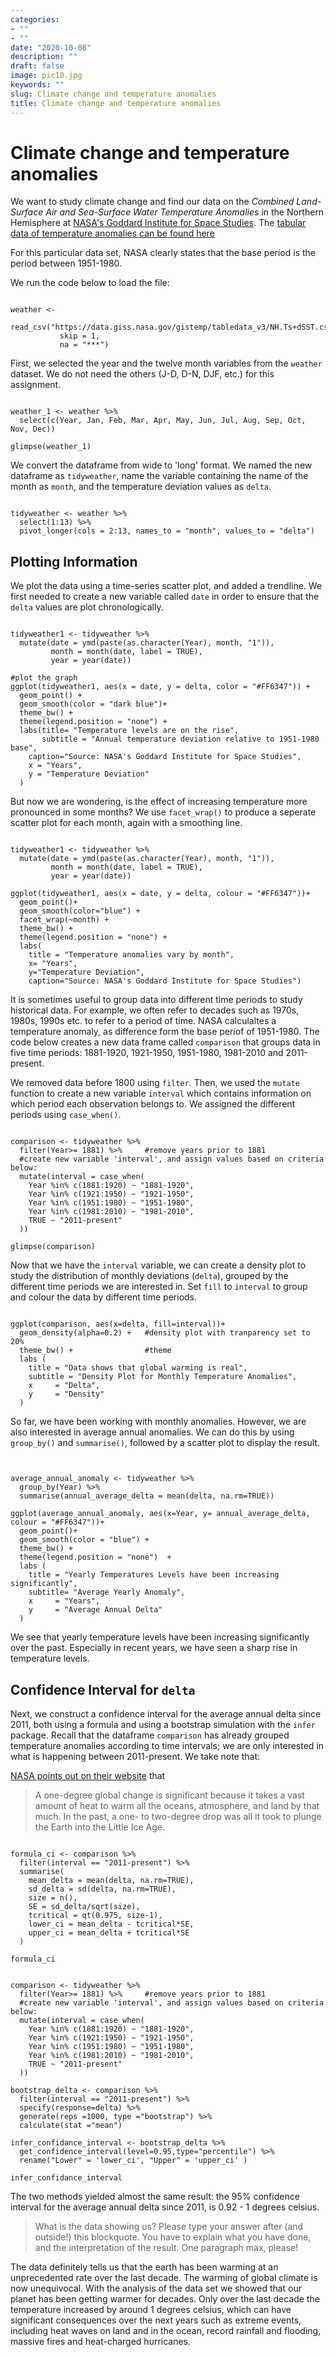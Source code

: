 ```yaml
---
categories:
- ""
- ""
date: "2020-10-08"
description: ""
draft: false
image: pic10.jpg
keywords: ""
slug: Climate change and temperature anomalies 
title: Climate change and temperature anomalies 
---
```

# Climate change and temperature anomalies 


We want to study climate change and find our data on the *Combined Land-Surface Air and Sea-Surface Water Temperature Anomalies* in the Northern Hemisphere at [NASA's Goddard Institute for Space Studies](https://data.giss.nasa.gov/gistemp). The [tabular data of temperature anomalies can be found here](https://data.giss.nasa.gov/gistemp/tabledata_v3/NH.Ts+dSST.txt)

For this particular data set, NASA clearly states that the base period is the period between 1951-1980.

We run the code below to load the file:

```{r weather_data, cache=TRUE}

weather <- 
  read_csv("https://data.giss.nasa.gov/gistemp/tabledata_v3/NH.Ts+dSST.csv", 
           skip = 1, 
           na = "***")

```

First, we selected the year and the twelve month variables from the `weather` dataset. We do not need the others (J-D, D-N, DJF, etc.) for this assignment. 

```{r tidyweather1}

weather_1 <- weather %>% 
  select(c(Year, Jan, Feb, Mar, Apr, May, Jun, Jul, Aug, Sep, Oct, Nov, Dec))

glimpse(weather_1)

```


We convert the dataframe from wide to 'long' format. We named the new dataframe as `tidyweather`, name the variable containing the name of the month as `month`, and the temperature deviation values as `delta`.


```{r tidyweather2}

tidyweather <- weather %>% 
  select(1:13) %>% 
  pivot_longer(cols = 2:13, names_to = "month", values_to = "delta") 

```


## Plotting Information

We plot the data using a time-series scatter plot, and added a trendline. We first needed to create a new variable called `date` in order to ensure that the `delta` values are plot chronologically. 

```{r scatter_plot}

tidyweather1 <- tidyweather %>%
  mutate(date = ymd(paste(as.character(Year), month, "1")),
         month = month(date, label = TRUE),
         year = year(date))

#plot the graph
ggplot(tidyweather1, aes(x = date, y = delta, color = "#FF6347")) +
  geom_point() +
  geom_smooth(color = "dark blue")+
  theme_bw() + 
  theme(legend.position = "none") +
  labs(title= "Temperature levels are on the rise",
       subtitle = "Annual temperature deviation relative to 1951-1980 base",
    caption="Source: NASA's Goddard Institute for Space Studies",
    x = "Years",
    y = "Temperature Deviation"
  )

```

But now we are wondering, is the effect of increasing temperature more pronounced in some months? We use `facet_wrap()` to produce a seperate scatter plot for each month, again with a smoothing line.

```{r facet_wrap}

tidyweather1 <- tidyweather %>%
  mutate(date = ymd(paste(as.character(Year), month, "1")),
         month = month(date, label = TRUE),
         year = year(date))

ggplot(tidyweather1, aes(x = date, y = delta, colour = "#FF6347"))+
  geom_point()+
  geom_smooth(color="blue") +
  facet_wrap(~month) +
  theme_bw() +
  theme(legend.position = "none") +
  labs(
    title = "Temperature anomalies vary by month", 
    x= "Years",
    y="Temperature Deviation",
    caption="Source: NASA's Goddard Institute for Space Studies")

```


It is sometimes useful to group data into different time periods to study historical data. For example, we often refer to decades such as 1970s, 1980s, 1990s etc. to refer to a period of time. NASA calculaltes a temperature anomaly, as difference form the base periof of 1951-1980. The code below creates a new data frame called `comparison` that groups data in five time periods: 1881-1920, 1921-1950, 1951-1980, 1981-2010 and 2011-present. 

We removed data before 1800 using `filter`. Then, we used the `mutate` function to create a new variable `interval` which contains information on which period each observation belongs to. We assigned the different periods using `case_when()`.


```{r intervals}

comparison <- tidyweather %>% 
  filter(Year>= 1881) %>%     #remove years prior to 1881
  #create new variable 'interval', and assign values based on criteria below:
  mutate(interval = case_when(
    Year %in% c(1881:1920) ~ "1881-1920",
    Year %in% c(1921:1950) ~ "1921-1950",
    Year %in% c(1951:1980) ~ "1951-1980",
    Year %in% c(1981:2010) ~ "1981-2010",
    TRUE ~ "2011-present"
  ))

glimpse(comparison)
```

Now that we have the `interval` variable, we can create a density plot to study the distribution of monthly deviations (`delta`), grouped by the different time periods we are interested in. Set `fill` to `interval` to group and colour the data by different time periods.

```{r density_plot}

ggplot(comparison, aes(x=delta, fill=interval))+
  geom_density(alpha=0.2) +   #density plot with tranparency set to 20%
  theme_bw() +                #theme
  labs (
    title = "Data shows that global warming is real",
    subtitle = "Density Plot for Monthly Temperature Anomalies",
    x     = "Delta",
    y     = "Density"
  )

```

So far, we have been working with monthly anomalies. However, we are also interested in average annual anomalies. We can do this by using `group_by()` and `summarise()`, followed by a scatter plot to display the result. 

```{r averaging}


average_annual_anomaly <- tidyweather %>% 
  group_by(Year) %>%
  summarise(annual_average_delta = mean(delta, na.rm=TRUE)) 

ggplot(average_annual_anomaly, aes(x=Year, y= annual_average_delta, colour = "#FF6347"))+
  geom_point()+
  geom_smooth(color = "blue") +
  theme_bw() +
  theme(legend.position = "none")  +
  labs (
    title = "Yearly Temperatures Levels have been increasing significantly",
    subtitle= "Average Yearly Anomaly",
    x     = "Years",
    y     = "Average Annual Delta"
  )                         

```

We see that yearly temperature levels have been increasing significantly over the past. Especially in recent years, we have seen a sharp rise in temperature levels. 

## Confidence Interval for `delta`

Next, we construct a confidence interval for the average annual delta since 2011, both using a formula and using a bootstrap simulation with the `infer` package. Recall that the dataframe `comparison` has already grouped temperature anomalies according to time intervals; we are only interested in what is happening  between 2011-present. We take note that: 

[NASA points out on their website](https://earthobservatory.nasa.gov/world-of-change/decadaltemp.php) that 

> A one-degree global change is significant because it takes a vast amount of heat to warm all the oceans, atmosphere, and land by that much. In the past, a one- to two-degree drop was all it took to plunge the Earth into the Little Ice Age.

```{r, calculate_CI_using_formula}

formula_ci <- comparison %>% 
  filter(interval == "2011-present") %>% 
  summarise(
    mean_delta = mean(delta, na.rm=TRUE),
    sd_delta = sd(delta, na.rm=TRUE),
    size = n(),
    SE = sd_delta/sqrt(size),
    tcritical = qt(0.975, size-1),
    lower_ci = mean_delta - tcritical*SE,
    upper_ci = mean_delta + tcritical*SE
  )

formula_ci
```


```{r, calculate_CI_using_bootstrap}

comparison <- tidyweather %>% 
  filter(Year>= 1881) %>%     #remove years prior to 1881
  #create new variable 'interval', and assign values based on criteria below:
  mutate(interval = case_when(
    Year %in% c(1881:1920) ~ "1881-1920",
    Year %in% c(1921:1950) ~ "1921-1950",
    Year %in% c(1951:1980) ~ "1951-1980",
    Year %in% c(1981:2010) ~ "1981-2010",
    TRUE ~ "2011-present"
  ))

bootstrap_delta <- comparison %>% 
  filter(interval == "2011-present") %>% 
  specify(response=delta) %>%
  generate(reps =1000, type ="bootstrap") %>%
  calculate(stat ="mean")

infer_confidance_interval <- bootstrap_delta %>% 
  get_confidence_interval(level=0.95,type="percentile") %>%
  rename("Lower" = 'lower_ci', "Upper" = 'upper_ci' ) 

infer_confidance_interval

```

The two methods yielded almost the same result: the 95% confidence interval for the average annual delta since 2011, is 0.92 - 1 degrees celsius.

> What is the data showing us? Please type your answer after (and outside!) this blockquote. You have to explain what you have done, and the interpretation of the result. One paragraph max, please!

The data definitely tells us that the earth has been warming at an unprecedented rate over the last decade. The warming of global climate is now unequivocal. With the analysis of the data set we showed that our planet has been getting warmer for decades. Only over the last decade the temperature increased by around 1 degrees celsius, which can have significant consequences over the next years such as extreme events, including heat waves on land and in the ocean, record rainfall and flooding, massive fires and heat-charged hurricanes.
